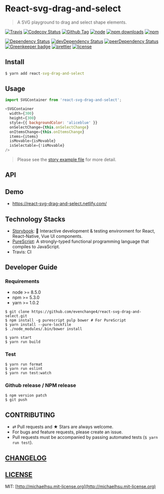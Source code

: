 # React-svg-drag-and-select

> A SVG playground to drag and select shape elements.

[![Travis][travis-badge]][travis]
[![Codecov Status][codecov-badge]][codecov]
[![Github Tag][githubTag-badge]][githubTag]
[![node][node]]()
[![npm downloads][npm-downloads]][npm]
[![npm][npm-badge]][npm]

[![Dependency Status][dependency-badge]][dependency]
[![devDependency Status][devDependency-badge]][devDependency]
[![peerDependency Status][peerDependency-badge]][peerDependency]
[![Greenkeeper badge][greenkeeper-badge]][greenkeeper]
[![prettier][prettier-badge]][prettier]
[![license][license-badge]][license]

## Install

```cmd
$ yarn add react-svg-drag-and-select
```

## Usage

```js
import SVGContainer from 'react-svg-drag-and-select';

<SVGContainer
  width={300}
  height={300}
  style={{ backgroundColor: 'aliceblue' }}
  onSelectChange={this.onSelectChange}
  onItemsChange={this.onItemsChange}
  items={items}
  isMovable={isMovable}
  isSelectable={!isMovable}
/>
```

> Please see the [story example file](./src/components/SVGContainer/SVGContainer.example.js) for more detail.

## API

## Demo

- https://react-svg-drag-and-select.netlify.com/

## Technology Stacks

- [Storybook](https://github.com/storybooks/storybook): 📓 Interactive development & testing environment for React, React-Native, Vue UI components.
- [PureScript](http://www.purescript.org/): A strongly-typed functional programming language that compiles to JavaScript.
- Travis: CI

## Developer Guide

### Requirements

-   node >= 8.5.0
-   npm >= 5.3.0
-   yarn >= 1.0.2

```
$ git clone https://github.com/evenchange4/react-svg-drag-and-select.git
$ npm install -g purescript pulp bower # For PureScript 
$ yarn install --pure-lockfile
$ ./node_modules/.bin/bower install

$ yarn start
$ yarn run build
```

### Test

```
$ yarn run format
$ yarn run eslint
$ yarn run test:watch
```

### Github release / NPM release

```
$ npm version patch
$ git push
```

## CONTRIBUTING

*   ⇄ Pull requests and ★ Stars are always welcome.
*   For bugs and feature requests, please create an issue.
*   Pull requests must be accompanied by passing automated tests (`$ yarn run test`).

## [CHANGELOG](CHANGELOG.md)

## [LICENSE](LICENSE)

MIT: [http://michaelhsu.mit-license.org](http://michaelhsu.mit-license.org)

[travis-badge]: https://img.shields.io/travis/evenchange4/react-svg-drag-and-select/master.svg?style=flat-square
[travis]: https://travis-ci.org/evenchange4/react-svg-drag-and-select
[codecov-badge]: https://img.shields.io/codecov/c/github/evenchange4/react-svg-drag-and-select.svg?style=flat-square
[codecov]: https://codecov.io/github/evenchange4/react-svg-drag-and-select?branch=master
[node]: https://img.shields.io/node/v/react-svg-drag-and-select.svg?style=flat-square
[npm-badge]: https://img.shields.io/npm/v/react-svg-drag-and-select.svg?style=flat-square
[npm]: https://www.npmjs.com/package/react-svg-drag-and-select
[npm-downloads]: https://img.shields.io/npm/dt/react-svg-drag-and-select.svg?style=flat-square
[dependency-badge]: https://david-dm.org/evenchange4/react-svg-drag-and-select.svg?style=flat-square
[dependency]: https://david-dm.org/evenchange4/react-svg-drag-and-select
[devDependency-badge]: https://david-dm.org/evenchange4/react-svg-drag-and-select/dev-status.svg?style=flat-square
[devDependency]: https://david-dm.org/evenchange4/react-svg-drag-and-select#info=devDependencies
[peerDependency-badge]: https://david-dm.org/evenchange4/react-svg-drag-and-select/peer-status.svg?style=flat-square
[peerDependency]: https://david-dm.org/evenchange4/react-svg-drag-and-select#info=peerDependencies
[githubTag-badge]: https://img.shields.io/github/tag/evenchange4/react-svg-drag-and-select.svg?style=flat-square
[githubTag]: ./CHANGELOG.md
[license-badge]: https://img.shields.io/github/license/evenchange4/react-svg-drag-and-select.svg?style=flat-square
[license]: http://michaelhsu.mit-license.org/
[greenkeeper-badge]: https://badges.greenkeeper.io/evenchange4/react-svg-drag-and-select.svg
[greenkeeper]: https://greenkeeper.io/
[dockerhub-auto-badge]: https://img.shields.io/docker/automated/evenchange4/react-svg-drag-and-select.svg?style=flat-square
[dockerhub]: https://hub.docker.com/r/evenchange4/react-svg-drag-and-select/
[dockerPulls-badge]: https://img.shields.io/docker/pulls/evenchange4/react-svg-drag-and-select.svg?style=flat-square
[dockerSize]: https://microbadger.com/images/evenchange4/react-svg-drag-and-select
[dockerSize-badge]: https://images.microbadger.com/badges/image/evenchange4/react-svg-drag-and-select.svg
[prettier-badge]: https://img.shields.io/badge/styled_with-prettier-ff69b4.svg?style=flat-square
[prettier]: https://github.com/prettier/prettier
